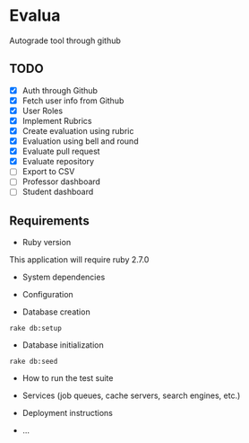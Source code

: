 # Evalua

Autograde tool through github

## TODO

- [x] Auth through Github
- [x] Fetch user info from Github
- [x] User Roles
- [x] Implement Rubrics
- [x] Create evaluation using rubric
- [x] Evaluation using bell and round
- [x] Evaluate pull request
- [x] Evaluate repository
- [ ] Export to CSV
- [ ] Professor dashboard
- [ ] Student dashboard

## Requirements

* Ruby version

This application will require ruby 2.7.0

* System dependencies

* Configuration

* Database creation

```
rake db:setup
```

* Database initialization

```
rake db:seed
```

* How to run the test suite

* Services (job queues, cache servers, search engines, etc.)

* Deployment instructions

* ...
